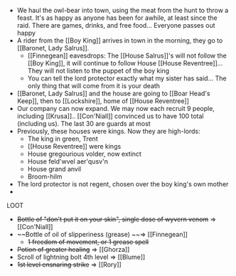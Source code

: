- We haul the owl-bear into town, using the meat from the hunt to throw a feast. It's as happy as anyone has been for awhile, at least since the raid. There are games, drinks, and free food... Everyone passes out happy
- A rider from the [[Boy King]] arrives in town in the morning, they go to [[Baronet, Lady Salrus]].
	- [[Finnegean]] eavesdrops: The [[House Salrus]]'s will not follow the [[Boy King]], it will continue to follow House [[House Reventree]]... They will not listen to the puppet of the boy king
	- You can tell the lord protector exactly what my sister has said... The only thing that will come from it is your death
- [[Baronet, Lady Salrus]] and the house are going to [[Boar Head's Keep]], then to [[Lockshire]], home of [[House Reventree]]
- Our company can now expand. We may now each recruit 9 people, including [[Krusa]].. [[Con'Niall]] convinced us to have 100 total (including us). The last 30 are guards at most
- Previously, these houses were kings. Now they are high-lords:
	- The king in green, Trent
	- [[House Reventree]] were kings
	- House gregourious volder, now extinct
	- House feld'wvel aer'qusv'n
	- House grand anvil
	- Broom-hilm
- The lord protector is not regent, chosen over the boy king's own mother
- 

LOOT
- ~~Bottle of "don't put it on your skin", single dose of wyvern venom~~ => [[Con'Niall]]
- ~~Bottle of oil of slipperiness (grease) ~~=> [[Finnegean]]
	- ~~1 freedom of movement, or 1 grease spell~~
- ~~Potion of greater healing~~ => [[Ghorza]]
- Scroll of lightning bolt 4th level => [[Blume]]
- ~~1st level ensnaring strike~~ => [[Rory]]